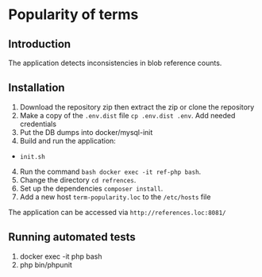 # Popularity of terms

## Introduction
The application detects inconsistencies in blob reference counts.

## Installation
1. Download the repository zip then extract the zip or clone the repository
2. Make a copy of the `.env.dist` file `cp .env.dist .env`. Add needed credentials
3. Put the DB dumps into docker/mysql-init
3. Build and run the application:
 - `init.sh`
4. Run the command `bash docker exec -it ref-php bash`.
5. Change the directory `cd refrences`.
6. Set up the dependencies `composer install`.
8. Add a new host `term-popularity.loc` to the `/etc/hosts` file 

The application can be accessed via `http://references.loc:8081/`

## Running automated tests
1. docker exec -it php bash
2. php bin/phpunit

